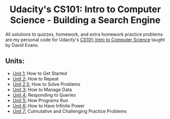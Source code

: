 <h1 align="center">Udacity's CS101: Intro to Computer Science - Building a Search Engine
</h1>

All solutions to quizzes, homework, and extra homework practice problems are my personal code for Udacity's [CS101: Intro to Computer Science](https://classroom.udacity.com/courses/cs101/) taught by David Evans.

## Units:
- [Unit 1:](https://github.com/phillipai/udacity-cs101/tree/main/Unit%201%20-%20How%20to%20Get%20Started) How to Get Started
- [Unit 2:](https://github.com/phillipai/udacity-cs101/tree/main/Unit%202%20-%20How%20to%20Repeat) How to Repeat
- [Unit 2.5:](https://github.com/phillipai/udacity-cs101/tree/main/Unit%202.5%20-%20How%20to%20Solve%20Problems) How to Solve Problems
- [Unit 3:](https://github.com/phillipai/udacity-cs101/tree/main/Unit%203%20-%20How%20to%20Manage%20Data) How to Manage Data
- [Unit 4:](https://github.com/phillipai/udacity-cs101/tree/main/Unit%204%20-%20Responding%20to%20Queries) Responding to Queries
- [Unit 5:](https://github.com/phillipai/udacity-cs101/tree/main/Unit%205%20-%20How%20Programs%20Run) How Programs Run
- [Unit 6:](https://github.com/phillipai/udacity-cs101/tree/main/Unit%206%20-%20How%20to%20Have%20Infinite%20Power) How to Have Infinite Power
- [Unit 7:](https://github.com/phillipai/udacity-cs101/tree/main/Unit%207) Culmulative and Challenging Practice Problems
